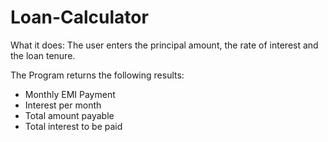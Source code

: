 # Loan-Calculator

What it does: The user enters the principal amount, the rate of interest and the loan tenure.

The Program returns the following results:
- Monthly EMI Payment
- Interest per month
- Total amount payable
- Total interest to be paid
